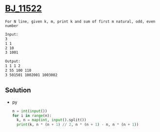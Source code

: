 # [BJ_11522](https://acmicpc.net/problem/11522)

```en
For N line, given k, m, print k and sum of first m natural, odd, even number
```

```txt
Input:
3
1 1
2 10
3 1001

Output:
1 1 1 2
2 55 100 110
3 501501 1002001 1003002
```

## Solution

* py

  ```py
  n = int(input())
  for i in range(n):
    k, n = map(int, input().split())
    print(k, n * (n + 1) // 2, n * (n + 1) - n, n * (n + 1))
  ```
